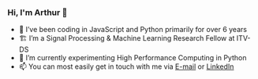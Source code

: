 ### Hi, I'm Arthur 👋

- 🔭 I’ve been coding in JavaScript and Python primarily for over 6 years
- 🏗️ I’m a Signal Processing & Machine Learning Research Fellow at ITV-DS
- 🌱 I’m currently experimenting High Performance Computing in Python
- 📫 You can most easily get in touch with me via [E-mail](mailto:arthurgs2007@gmail.com) or [LinkedIn](https://www.linkedin.com/in/gonsalesarthur/)
